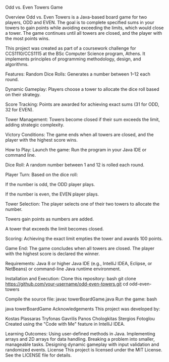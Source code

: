 Odd vs. Even Towers Game

Overview
Odd vs. Even Towers is a Java-based board game for two players, ODD and EVEN. The goal is to complete specified sums in your towers to gain points while avoiding exceeding the limits, which would close a tower. The game continues until all towers are closed, and the player with the most points wins.

This project was created as part of a coursework challenge for CCS1110/CCS1115 at the BSc Computer Science program, Athens. It implements principles of programming methodology, design, and algorithms.

Features:
Random Dice Rolls: Generates a number between 1–12 each round.

Dynamic Gameplay: Players choose a tower to allocate the dice roll based on their strategy.

Score Tracking: Points are awarded for achieving exact sums (31 for ODD, 32 for EVEN).

Tower Management: Towers become closed if their sum exceeds the limit, adding strategic complexity.

Victory Conditions: The game ends when all towers are closed, and the player with the highest score wins.



How to Play:
Launch the game: Run the program in your Java IDE or command line.

Dice Roll: A random number between 1 and 12 is rolled each round.

Player Turn: Based on the dice roll:

If the number is odd, the ODD player plays.

If the number is even, the EVEN player plays.

Tower Selection: The player selects one of their two towers to allocate the number.

Towers gain points as numbers are added.

A tower that exceeds the limit becomes closed.

Scoring: Achieving the exact limit empties the tower and awards 100 points.

Game End: The game concludes when all towers are closed. The player with the highest score is declared the winner.

Requirements:
Java 8 or higher
Java IDE (e.g., IntelliJ IDEA, Eclipse, or NetBeans) or command-line Java runtime environment.

Installation and Execution:
Clone this repository:
bash
git clone https://github.com/your-username/odd-even-towers.git
cd odd-even-towers

Compile the source file:
javac towerBoardGame.java
Run the game:
bash

java towerBoardGame
Acknowledgements
This project was developed by:

Kostas Plassaras
Tryfonas Gavrilis
Panos Chologkitas
Stergios Fotoglou
Created using the "Code with Me" feature in IntelliJ IDEA.

Learning Outcomes:
Using user-defined methods in Java.
Implementing arrays and 2D arrays for data handling.
Breaking a problem into smaller, manageable tasks.
Designing dynamic gameplay with input validation and randomized events.
License
This project is licensed under the MIT License. See the LICENSE file for details.
